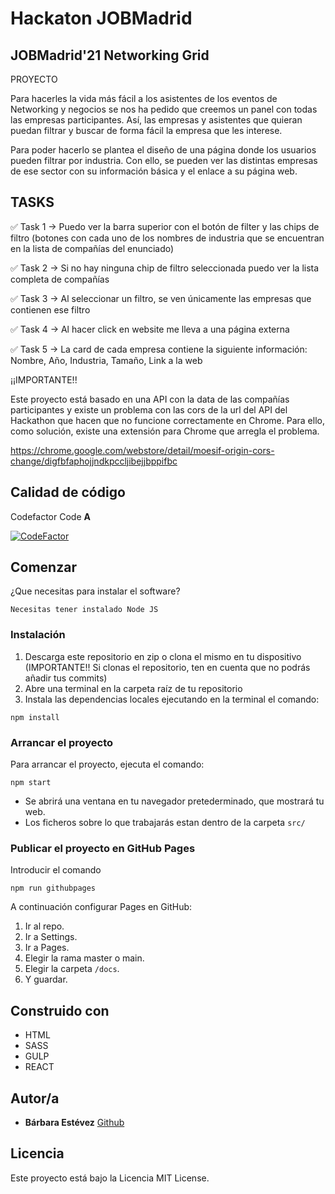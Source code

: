 # Hackaton JOBMadrid
## JOBMadrid'21 Networking Grid

PROYECTO

Para hacerles la vida más fácil a los asistentes de los eventos de Networking y negocios se nos ha pedido que creemos un panel con todas las empresas participantes. Así, las empresas y asistentes que quieran puedan filtrar y buscar de forma fácil la empresa que les interese.

Para poder hacerlo se plantea el diseño de una página donde los usuarios pueden filtrar por industria. Con ello, se pueden ver las distintas empresas de ese sector con su información básica y el enlace a su página web.


## TASKS

✅ Task 1 → Puedo ver la barra superior con el botón de filter y las chips de filtro (botones con cada uno de los nombres de industria que se encuentran en la lista de compañías del enunciado) 

✅ Task 2 → Si no hay ninguna chip de filtro seleccionada puedo ver la lista completa de compañías

✅ Task 3 → Al seleccionar un filtro, se ven únicamente las empresas que contienen ese filtro

✅ Task 4 → Al hacer click en website me lleva a una página externa

✅ Task 5 → La card de cada empresa contiene la siguiente información: Nombre, Año, Industria, Tamaño, Link a la web 


¡¡IMPORTANTE!!

Este proyecto está basado en una API con la data de las compañías participantes y existe un problema con las cors de la url del API del Hackathon que hacen que no funcione correctamente en Chrome. Para ello, como solución, existe una extensión para Chrome que arregla el problema.

https://chrome.google.com/webstore/detail/moesif-origin-cors-change/digfbfaphojjndkpccljibejjbppifbc


## Calidad de código

Codefactor Code **A**

[![CodeFactor](https://www.codefactor.io/repository/github/barbaraestevez/jobmadrid-networking-grid)](https://www.codefactor.io/repository/github/barbaraestevez/jobmadrid-networking-grid)


## Comenzar

¿Que necesitas para instalar el software?

```
Necesitas tener instalado Node JS
```


### Instalación

1. Descarga este repositorio en zip o clona el mismo en tu dispositivo (IMPORTANTE!! Si clonas el repositorio, ten en cuenta que no podrás añadir tus commits)
2. Abre una terminal en la carpeta raíz de tu repositorio
3. Instala las dependencias locales ejecutando en la terminal el comando:

```
npm install
```


### Arrancar el proyecto

Para arrancar el proyecto, ejecuta el comando:

```
npm start
```

- Se abrirá una ventana en tu navegador pretederminado, que mostrará tu web.
- Los ficheros sobre lo que trabajarás estan dentro de la carpeta `src/`


### Publicar el proyecto en GitHub Pages

Introducir el comando

```
npm run githubpages
```

A continuación configurar Pages en GitHub:

1.  Ir al repo.
2.  Ir a Settings.
3.  Ir a Pages.
4.  Elegir la rama master o main.
5.  Elegir la carpeta `/docs`.
6.  Y guardar.


## Construido con

- HTML
- SASS
- GULP
- REACT

## Autor/a

- **Bárbara Estévez** [Github](https://github.com/barbaraestevez)

## Licencia

Este proyecto está bajo la Licencia MIT License.